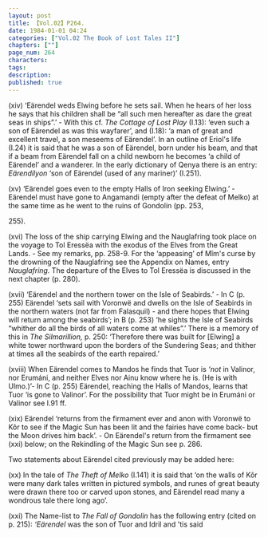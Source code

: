 ```yaml
---
layout: post
title: 【Vol.02】P264.
date: 1984-01-01 04:24
categories: ["Vol.02 The Book of Lost Tales II"]
chapters: [""]
page_num: 264
characters: 
tags: 
description: 
published: true
---
```


<p style="text-indent: 0;">
(xiv) ‘Eärendel weds Elwing before he sets sail. When he hears of her loss he says that his children shall be “all such men hereafter as dare the great seas in ships”.’ - With this cf. <I>The Cottage of Lost Play</I> (I.13): ‘even such a son of Eärendel as was this wayfarer’, and (I.18): ‘a man of great and excellent travel, a son meseems of Eärendel’. In an outline of Eriol's life (I.24) it is said that he was a son of Eärendel, born under his beam, and that if a beam from Eärendel fall on a child newborn he becomes ‘a child of Eärendel’ and a wanderer. In the early dictionary of Qenya there is an entry: <I>Eärendilyon</I> ‘son of Eärendel (used of any mariner)’ (I.251).
</p>

(xv) ‘Eärendel goes even to the empty Halls of Iron seeking Elwing.’ -Eärendel must have gone to Angamandi (empty after the defeat of Melko) at the same time as he went to the ruins of Gondolin (pp. 253,

255).

(xvi) The loss of the ship carrying Elwing and the Nauglafring took place on the voyage to Tol Eressëa with the exodus of the Elves from the Great Lands. - See my remarks, pp. 258-9. For the ‘appeasing’ of Mîm's curse by the drowning of the Nauglafring see the Appendix on Names, entry <I>Nauglafring.</I> The departure of the Elves to Tol Eressëa is discussed in the next chapter (p. 280).

(xvii) ‘Eärendel and the northern tower on the Isle of Seabirds.’ - In C (p. 255) Eärendel ‘sets sail with Voronwë and dwells on the Isle of Seabirds in the northern waters (not far from Falasquil) - and there hopes that Elwing will return among the seabirds’; in B (p. 253) ‘he sights the Isle of Seabirds “whither do all the birds of all waters come at whiles”.’ There is a memory of this in <I>The Silmarillion,</I> p. 250: ‘Therefore there was built for [Elwing] a white tower northward upon the borders of the Sundering Seas; and thither at times all the seabirds of the earth repaired.’

(xviii) When Eärendel comes to Mandos he finds that Tuor is <I>‘not</I> in Valinor, nor Erumáni, and neither Elves nor Ainu know where he is. (He is with Ulmo.)’- In C (p. 255) Eärendel, reaching the Halls of Mandos, learns that Tuor ‘is gone to Valinor’. For the possibility that Tuor might be in Erumáni or Valinor see I.91 ff.

(xix) Eärendel ‘returns from the firmament ever and anon with Voronwë to Kôr to see if the Magic Sun has been lit and the fairies have come back- but the Moon drives him back’. - On Eärendel's return from the firmament see (xxi) below; on the Rekindling of the Magic Sun see p. 286.

Two statements about Eärendel cited previously may be added here:

(xx) In the tale of <I>The Theft of Melko</I> (I.141) it is said that ‘on the walls of Kôr were many dark tales written in pictured symbols, and runes of great beauty were drawn there too or carved upon stones, and Eärendel read many a wondrous tale there long ago’.

(xxi) The Name-list to <I>The Fall of Gondolin</I> has the following entry (cited on p. 215): <I>‘Eärendel</I> was the son of Tuor and Idril and 'tis said


